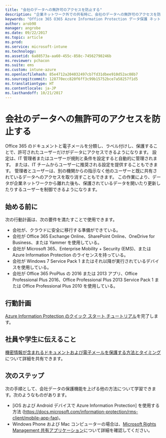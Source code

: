 ```yaml
---
title: "会社のデータへの無許可のアクセスを防止する"
description: "企業ネットワーク外での共有時に、会社のデータへの無許可のアクセスを防止します。"
keywords: "Office 365 O365 Azure Information Protection データ保護 ネットワークの外部 会社のデータ"
author: arob98
manager: angrobe
ms.date: 09/22/2017
ms.topic: article
ms.prod: 
ms.service: microsoft-intune
ms.technology: 
ms.assetid: 6a88573a-aa60-455c-858c-74562798246b
ms.reviewer: pchacon
ms.suite: ems
ms.custom: intune-azure
ms.openlocfilehash: 85e4712a204032497cb7fd31dbee910d52ac08b7
ms.sourcegitcommit: 128770ecc820f6ff3c99b15752bce7a58257f1d5
ms.translationtype: HT
ms.contentlocale: ja-JP
ms.lasthandoff: 10/21/2017
---
```

# <a name="prevent-unauthorized-access-to-company-data"></a>会社のデータへの無許可のアクセスを防止する 

Office 365 のドキュメントと電子メールを分類し、ラベル付けし、保護することで、許可されたユーザーだけがデータにアクセスできるようになります。 設定は、IT 管理者またはユーザーが規則と条件を設定すると自動的に管理されます。 または、IT チームからユーザーに推奨される設定を提供することもできます。 管理者とユーザーは、別の機関からの指示なく他のユーザーと既に共有されているデータへのアクセスを取り消すこともできます。 この作業により、データが企業ネットワークから離れた後も、保護されているデータを開いたり更新したりするユーザーを制御できるようになります。 

## <a name="before-you-begin"></a>始める前に

次の行動計画は、次の要件を満たすことで使用できます。
* 会社が、クラウドに安全に移行する準備ができている。
* 会社が Office 365 Exchange Online、SharePoint Online、OneDrive for Business、または Yammer を使用している。
* 会社が Microsoft 365、Enterprise Mobility + Security (EMS)、または Azure Information Protection のライセンスを持っている。
* 会社が Windows 7 Service Pack 1 またはそれ以降が実行されているデバイスを使用している。
* 会社が Office 365 ProPlus の 2016 または 2013 アプリ、Office Professional Plus 2016、Office Professional Plus 2013 Service Pack 1 または Office Professional Plus 2010 を使用している。

## <a name="action-plan"></a>行動計画

[Azure Information Protection のクイック スタート チュートリアル](https://docs.microsoft.com/information-protection/get-started/infoprotect-quick-start-tutorial)を完了します。  

## <a name="what-to-tell-employees-and-students"></a>社員や学生に伝えること

[機密情報が含まれるドキュメントおよび電子メールを保護する方法とタイミング](https://docs.microsoft.com/information-protection/deploy-use/help-users)について詳細を共有できます。

## <a name="next-steps"></a>次のステップ

次の手順として、会社データの保護機能を上げる他の方法について学習できます。次のようなものがあります。 

* [iOS および Android デバイスで Azure Information Protection] を使用する方法 (https://docs.microsoft.com/information-protection/rms-client/mobile-app-faq)。
* Windows Phone および Mac コンピューターの場合は、[Microsoft Rights Management 共有アプリケーション](https://technet.microsoft.com/dn451248)について詳細を確認してください。
